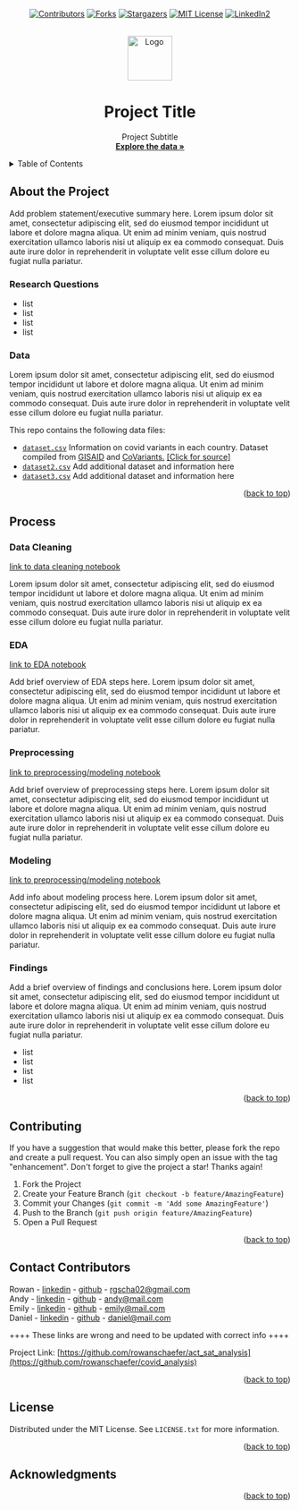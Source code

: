 <div id="top"></div>

<div align="center">
<!-- PROJECT SHIELDS -->

[![Contributors][contributors-shield]][contributors-url]
[![Forks][forks-shield]][forks-url]
[![Stargazers][stars-shield]][stars-url]
[![MIT License][license-shield]][license-url]
[![LinkedIn2][linkedin-shield]][linkedin-url]</div>

<!-- PROJECT LOGO -->
<br />
<div align="center">
  <a href="https://github.com/rowangayleschaefer">
    <img src="images/logo.png" alt="Logo" width="80" height="80">
  </a>

<h1 align="center"> Project Title </h1>
<p align="center">
    Project Subtitle
    <br />
    <a href="https://github.com/rowanschaefer/act_sat_analysis"><strong>Explore the data »</strong></a>
    <br />
  </p>
</div>



<!-- TABLE OF CONTENTS -->
<details>
 /* note, I'll go through and update formatting for this later! Right now the navigation won't work as it includes sections that have been deleted */
  
  <summary>Table of Contents</summary>
  <ol>
    <li>
      <a href="#about-the-project">About The Project</a>
      <ul>
        <li><a href="#data">Data</a></li>
      </ul>
    </li>
        <li><a href="#process">Data Cleaning & EDA</a></li>
        <li><a href="#installation">Modeling</a></li>
      </ul>
    </li>
    <li><a href="#datasets">Datasets</a></li>
    <li><a href="#data-dictionary">Data Dictionary</a></li>
    <li><a href="#contributing">Contributing</a></li>
    <li><a href="#license">License</a></li>
    <li><a href="#contact">Contact</a></li>
    <li><a href="#acknowledgments">Acknowledgments</a></li>
  </ol>
</details>


<!-- ABOUT THE PROJECT -->
## About the Project

Add problem statement/executive summary here. Lorem ipsum dolor sit amet, consectetur adipiscing elit, sed do eiusmod tempor incididunt ut labore et dolore magna aliqua. Ut enim ad minim veniam, quis nostrud exercitation ullamco laboris nisi ut aliquip ex ea commodo consequat. Duis aute irure dolor in reprehenderit in voluptate velit esse cillum dolore eu fugiat nulla pariatur.

### Research Questions

* list
* list
* list
* list

### Data
Lorem ipsum dolor sit amet, consectetur adipiscing elit, sed do eiusmod tempor incididunt ut labore et dolore magna aliqua. Ut enim ad minim veniam, quis nostrud exercitation ullamco laboris nisi ut aliquip ex ea commodo consequat. Duis aute irure dolor in reprehenderit in voluptate velit esse cillum dolore eu fugiat nulla pariatur.

This repo contains the following data files:

* [`dataset.csv`](./data.csv) Information on covid variants in each country. Dataset compiled from [GISAID](https://www.hh.org) and [CoVariants.](https://www.hh.org) [[Click for source]](https://www.python.org)
* [`dataset2.csv`](./data.csv) Add additional dataset and information here
* [`dataset3.csv`](./data.csv) Add additional dataset and information here


<p align="right">(<a href="#top">back to top</a>)</p>


<!-- PROCESS -->
## Process

<!-- DATA CLEANING -->
### Data Cleaning
[link to data cleaning notebook](https://www.python.org)

Lorem ipsum dolor sit amet, consectetur adipiscing elit, sed do eiusmod tempor incididunt ut labore et dolore magna aliqua. Ut enim ad minim veniam, quis nostrud exercitation ullamco laboris nisi ut aliquip ex ea commodo consequat. Duis aute irure dolor in reprehenderit in voluptate velit esse cillum dolore eu fugiat nulla pariatur.

<p></p>

<!-- EDA -->
### EDA
[link to EDA notebook](https://www.python.org)

Add brief overview of EDA steps here. Lorem ipsum dolor sit amet, consectetur adipiscing elit, sed do eiusmod tempor incididunt ut labore et dolore magna aliqua. Ut enim ad minim veniam, quis nostrud exercitation ullamco laboris nisi ut aliquip ex ea commodo consequat. Duis aute irure dolor in reprehenderit in voluptate velit esse cillum dolore eu fugiat nulla pariatur.

<p></p>

<!-- PREPROCESSING -->
### Preprocessing
[link to preprocessing/modeling notebook](https://www.python.org)

Add brief overview of preprocessing steps here. Lorem ipsum dolor sit amet, consectetur adipiscing elit, sed do eiusmod tempor incididunt ut labore et dolore magna aliqua. Ut enim ad minim veniam, quis nostrud exercitation ullamco laboris nisi ut aliquip ex ea commodo consequat. Duis aute irure dolor in reprehenderit in voluptate velit esse cillum dolore eu fugiat nulla pariatur.

<p></p>

<!-- MODELING -->
### Modeling
[link to preprocessing/modeling notebook](https://www.python.org)

Add info about modeling process here. Lorem ipsum dolor sit amet, consectetur adipiscing elit, sed do eiusmod tempor incididunt ut labore et dolore magna aliqua. Ut enim ad minim veniam, quis nostrud exercitation ullamco laboris nisi ut aliquip ex ea commodo consequat. Duis aute irure dolor in reprehenderit in voluptate velit esse cillum dolore eu fugiat nulla pariatur.

<p></p>

<!-- FINDINGS -->
### Findings

Add a brief overview of findings and conclusions here. Lorem ipsum dolor sit amet, consectetur adipiscing elit, sed do eiusmod tempor incididunt ut labore et dolore magna aliqua. Ut enim ad minim veniam, quis nostrud exercitation ullamco laboris nisi ut aliquip ex ea commodo consequat. Duis aute irure dolor in reprehenderit in voluptate velit esse cillum dolore eu fugiat nulla pariatur.

* list
* list
* list
* list



<p align="right">(<a href="#top">back to top</a>)</p>




<!-- CONTRIBUTING -->
## Contributing

If you have a suggestion that would make this better, please fork the repo and create a pull request. You can also simply open an issue with the tag "enhancement".
Don't forget to give the project a star! Thanks again!

1. Fork the Project
2. Create your Feature Branch (`git checkout -b feature/AmazingFeature`)
3. Commit your Changes (`git commit -m 'Add some AmazingFeature'`)
4. Push to the Branch (`git push origin feature/AmazingFeature`)
5. Open a Pull Request


<p align="right">(<a href="#top">back to top</a>)</p>




<!-- CONTACT CONTRIBUTORS -->
## Contact Contributors

Rowan - [linkedin](https://linkedin.com/in/rowanschaefer) - [github](https://github.com/rowangayleschaefer) - rgscha02@gmail.com<br /> 
Andy - [linkedin](https://linkedin.com/in/andy) - [github](https://github.com/andy) - andy@mail.com <br /> 
Emily - [linkedin](https://linkedin.com/in/emily) - [github](https://github.com/emily) - emily@mail.com<br />
Daniel - [linkedin](https://linkedin.com/in/daniel) - [github](https://github.com/daniel) - daniel@mail.com<br />

++++ These links are wrong and need to be updated with correct info ++++

Project Link: [https://github.com/rowanschaefer/act_sat_analysis](https://github.com/rowanschaefer/covid_analysis)



<p align="right">(<a href="#top">back to top</a>)</p>


<!-- LICENSE -->
## License

Distributed under the MIT License. See `LICENSE.txt` for more information.

<p align="right">(<a href="#top">back to top</a>)</p>



<!-- ACKNOWLEDGMENTS -->
## Acknowledgments


<p align="right">(<a href="#top">back to top</a>)</p>


<!-- MARKDOWN LINKS & IMAGES -->
<!-- https://www.markdownguide.org/basic-syntax/#reference-style-links -->
[contributors-shield]: https://img.shields.io/github/contributors/rowangayleschaefer/covid_analysis.svg?style=for-the-badge
[contributors-url]: https://github.com/rowangayleschaefer/covid_analysis/graphs/contributors
[forks-shield]: https://img.shields.io/github/forks/rowangayleschaefer/covid_analysis.svg?style=for-the-badge
[forks-url]: https://github.com/rowangayleschaefer/covid_analysis/network/members
[stars-shield]: https://img.shields.io/github/stars/rowangayleschaefer/covid_analysis.svg?style=for-the-badge
[stars-url]: https://github.com/rowangayleschaefer/covid_analysis/stargazers
[issues-shield]: https://img.shields.io/github/issues/rowangayleschaefer/covid_analysis.svg?style=for-the-badge
[issues-url]: https://github.com/rowangayleschaefer/covid_analysis/issues
[license-shield]: https://img.shields.io/github/license/rowangayleschaefer/covid_analysis.svg?style=for-the-badge
[license-url]: https://github.com/rowangayleschaefer/covid_analysis/blob/master/LICENSE.txt
[linkedin-shield]: https://img.shields.io/badge/-LinkedIn-black.svg?style=for-the-badge&logo=linkedin&colorB=555
[linkedin-url]: https://linkedin.com/in/rowangayleschaefer
[product-screenshot]: images/screenshot.png

